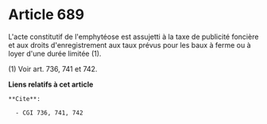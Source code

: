 # Article 689

L'acte constitutif de l'emphytéose est assujetti à la taxe de publicité foncière et aux droits d'enregistrement aux taux
prévus pour les baux à ferme ou à loyer d'une durée limitée (1).

(1) Voir art. 736, 741 et 742.

**Liens relatifs à cet article**

	**Cite**:

	  - CGI 736, 741, 742
